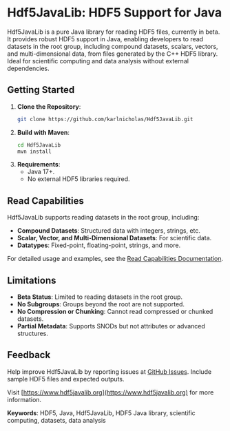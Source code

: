 # Hdf5JavaLib: HDF5 Support for Java

Hdf5JavaLib is a pure Java library for reading HDF5 files, currently in beta. It provides robust HDF5 support in Java, enabling developers to read datasets in the root group, including compound datasets, scalars, vectors, and multi-dimensional data, from files generated by the C++ HDF5 library. Ideal for scientific computing and data analysis without external dependencies.

## Getting Started

1. **Clone the Repository**:
   ```bash
   git clone https://github.com/karlnicholas/Hdf5JavaLib.git
   ```
2. **Build with Maven**:
   ```bash
   cd Hdf5JavaLib
   mvn install
   ```
3. **Requirements**:
   - Java 17+.
   - No external HDF5 libraries required.

## Read Capabilities

Hdf5JavaLib supports reading datasets in the root group, including:
- **Compound Datasets**: Structured data with integers, strings, etc.
- **Scalar, Vector, and Multi-Dimensional Datasets**: For scientific data.
- **Datatypes**: Fixed-point, floating-point, strings, and more.

For detailed usage and examples, see the [Read Capabilities Documentation](docs/read.md).

## Limitations

- **Beta Status**: Limited to reading datasets in the root group.
- **No Subgroups**: Groups beyond the root are not supported.
- **No Compression or Chunking**: Cannot read compressed or chunked datasets.
- **Partial Metadata**: Supports SNODs but not attributes or advanced structures.

## Feedback

Help improve Hdf5JavaLib by reporting issues at [GitHub Issues](https://github.com/karlnicholas/Hdf5JavaLib/issues). Include sample HDF5 files and expected outputs.

Visit [https://www.hdf5javalib.org](https://www.hdf5javalib.org) for more information.

**Keywords**: HDF5, Java, Hdf5JavaLib, HDF5 Java library, scientific computing, datasets, data analysis